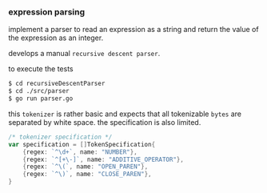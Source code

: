 ### expression parsing

implement a parser to read an expression as a string and return
the value of the expression as an integer.

develops a manual `recursive descent parser`.

to execute the tests

```bash
$ cd recursiveDescentParser
$ cd ./src/parser
$ go run parser.go
```

this `tokenizer` is rather basic and expects that all tokenizable `bytes` are
separated by white space. the specification is also limited.

```go
/* tokenizer specification */
var specification = []TokenSpecification{
	{regex: `^\d+`, name: "NUMBER"},
	{regex: `^[+\-]`, name: "ADDITIVE_OPERATOR"},
	{regex: `^\(`, name: "OPEN_PAREN"},
	{regex: `^\)`, name: "CLOSE_PAREN"},
}
```
